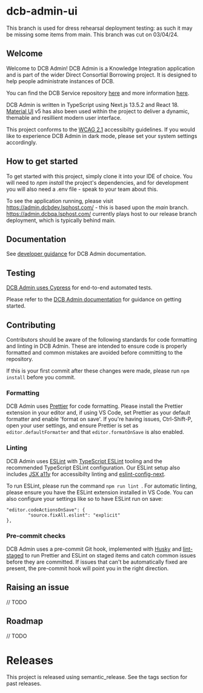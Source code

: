 # dcb-admin-ui
This branch is used for dress rehearsal deployment testing: as such it may be missing some items from main.
This branch was cut on 03/04/24.

## Welcome

Welcome to DCB Admin! DCB Admin is a Knowledge Integration application and is part of the wider Direct Consortial Borrowing project. It is designed to help people administrate instances of DCB.

You can find the DCB Service repository [here](https://gitlab.com/knowledge-integration/libraries/dcb-service) and more information [here](https://openlibraryfoundation.atlassian.net/l/cp/67Q16M0Q). 

DCB Admin is written in TypeScript using Next.js 13.5.2 and React 18. [Material UI](https://mui.com/) v5 has also been used within the project to deliver a dynamic, themable and resillient modern user interface.

This project conforms to the [WCAG 2.1](https://www.w3.org/TR/WCAG21/) accessibilty guidelines. If you would like to experience DCB Admin in dark mode, please set your system settings accordingly.

## How to get started

To get started with this project, simply clone it into your IDE of choice. You will need to _npm install_ the project's dependencies, and for development you will also need a .env file - speak to your team about this.

To see the application running, please visit https://admin.dcbdev.lsphost.com/ - this is based upon the _main_ branch. https://admin.dcbqa.lsphost.com/ currently plays host to our release branch deployment, which is typically behind main.

## Documentation

See [developer guidance](https://openlibraryfoundation.atlassian.net/wiki/label/DCB/dcb-admin) for DCB Admin documentation.

## Testing

[DCB Admin uses Cypress](https://openlibraryfoundation.atlassian.net/wiki/spaces/DCB/pages/2763128849/) for end-to-end automated tests. 

Please refer to the [DCB Admin documentation](https://openlibraryfoundation.atlassian.net/wiki/spaces/DCB/pages/2763128849#Configuration-/-setup-within-DCB-Admin) for guidance on getting started.

## Contributing

Contributors should be aware of the following standards for code formatting and linting in DCB Admin. These are intended to ensure code is properly formatted and common mistakes are avoided before committing to the repository.

If this is your first commit after these changes were made, please run `npm install` before you commit.

### Formatting 

DCB Admin uses [Prettier](https://prettier.io/docs) for code formatting. Please install the Prettier extension in your editor and, if using VS Code, set Prettier as your default formatter and enable 'format on save'. If you're having issues, Ctrl-Shift-P, open your user settings, and ensure Prettier is set as `editor.defaultFormatter` and that `editor.formatOnSave` is also enabled.

### Linting 

DCB Admin uses [ESLint](https://eslint.org/) with [TypeScript ESLint](https://typescript-eslint.io/) tooling and the recommended TypeScript ESLint configuration. Our ESLint setup also includes [JSX a11y](https://www.npmjs.com/package/eslint-plugin-jsx-a11y) for accessibilty linting and [eslint-config-next](https://nextjs.org/docs/app/building-your-application/configuring/eslint).

To run ESLint, please run the command `npm run lint `. For automatic linting, please ensure you have the ESLint extension installed in VS Code. You can also configure your settings like so to have ESLint run on save:
```
"editor.codeActionsOnSave": {
		"source.fixAll.eslint": "explicit"
},
```
### Pre-commit checks

DCB Admin uses a pre-commit Git hook, implemented with [Husky](https://typicode.github.io/husky/) and [lint-staged](https://github.com/lint-staged/lint-staged) to run Prettier and ESLint on staged items and catch common issues before they are committed. If issues that can't be automatically fixed are present, the pre-commit hook will point you in the right direction.


## Raising an issue

// TODO


## Roadmap
// TODO 

# Releases

This project is released using semantic_release. See the tags section for past releases.



